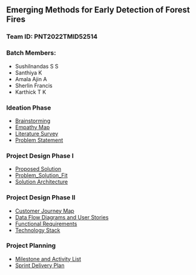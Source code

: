 ## Emerging Methods for Early Detection of Forest Fires

### Team ID: PNT2022TMID52514

### Batch Members:
*  Sushilnandas S S
*  Santhiya K
*  Amala Ajin A
*  Sherlin Francis
*  Karthick T K

### Ideation Phase
*  [Brainstorming](https://github.com/sushilnandas/Emerging-Methods-of-Forest-Fire/blob/main/Project%20Design%20and%20Planning/Ideation%20Phase/brainstorm%20on%20emerging%20of%20fores%20fires.pdf)
*  [Empathy Map](https://github.com/sushilnandas/Emerging-Methods-of-Forest-Fire/blob/main/Project%20Design%20and%20Planning/Ideation%20Phase/empathy%20canvas%20map%20for%20forest%20fires%20emerge.pdf)
*  [Literature Survey](https://github.com/sushilnandas/Emerging-Methods-of-Forest-Fire/blob/main/Project%20Design%20and%20Planning/Ideation%20Phase/Literature%20Survey%20-%20Emerging%20of%20Early%20Detection%20of%20Forest%20Fire%20(1).docx)
*  [Problem Statement](https://github.com/sushilnandas/Emerging-Methods-of-Forest-Fire/blob/main/Project%20Design%20and%20Planning/Ideation%20Phase/Define%20Problem%20Statements%20Template%20sushil.docx)

### Project Design Phase I
*  [Proposed Solution](https://github.com/sushilnandas/Emerging-Methods-of-Forest-Fire/blob/main/Project%20Design%20and%20Planning/Project%20Phase%20-%201/Proposed%20Solution%20Template_IBM.pdf)
*  [Problem_Solution_Fit](https://github.com/sushilnandas/Emerging-Methods-of-Forest-Fire/blob/main/Project%20Design%20and%20Planning/Project%20Phase%20-%201/Problem%20Solution%20Fit_IBM.pdf)
*  [Solution Architecture](https://github.com/sushilnandas/Emerging-Methods-of-Forest-Fire/blob/main/Project%20Design%20and%20Planning/Project%20Phase%20-%201/Solution%20Architecture%20IBM.pdf)

### Project Design Phase II
*  [Customer Journey Map](https://github.com/sushilnandas/Emerging-Methods-of-Forest-Fire/blob/main/Project%20Design%20and%20Planning/Project%20Phase%20%20-%202/Customer%20Journey%20Map_IBM.pdf)
*  [Data Flow Diagrams and User Stories](https://github.com/sushilnandas/Emerging-Methods-of-Forest-Fire/blob/main/Project%20Design%20and%20Planning/Project%20Phase%20%20-%202/Data%20Flow%20Diagrams_IBM.pdf)
*  [Functional Requirements](https://github.com/sushilnandas/Emerging-Methods-of-Forest-Fire/blob/main/Project%20Design%20and%20Planning/Project%20Phase%20%20-%202/Functional%20Requirement_IBM.pdf)
*  [Technology Stack](https://github.com/sushilnandas/Emerging-Methods-of-Forest-Fire/blob/main/Project%20Design%20and%20Planning/Project%20Phase%20%20-%202/Technology%20Stack_IBM.pdf)

### Project Planning
*  [Milestone and Activity List](https://github.com/sushilnandas/Emerging-Methods-of-Forest-Fire/blob/main/Project%20Design%20and%20Planning/Project%20Planning/Milestone%20%26%20Activity%20List_IBM.pdf)
*  [Sprint Delivery Plan](https://github.com/sushilnandas/Emerging-Methods-of-Forest-Fire/blob/main/Project%20Design%20and%20Planning/Project%20Planning/Sprint%20Delivery%20Plan_IBM.pdf)
